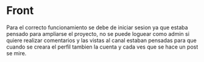 # Front 

Para el correcto funcionamiento se debe de iniciar sesion ya que estaba pensado para ampliarse el proyecto, no se puede loguear como admin si quiere realizar comentarios y las vistas al canal estaban 
pensadas para que cuando se creara el perfil tambien la cuenta y cada ves que se hace un post se mire.
